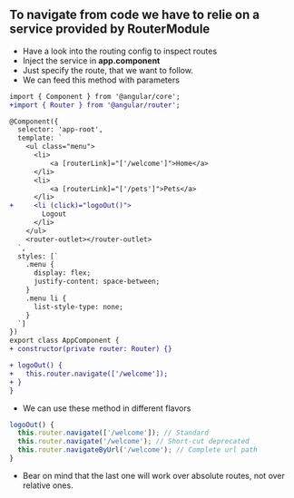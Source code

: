 ## To navigate from code we have to relie on a service provided by RouterModule

* Have a look into the routing config to inspect routes
* Inject the service in __app.component__
* Just specify the route, that we want to follow.
* We can feed this method with parameters

```diff app.component.ts
import { Component } from '@angular/core';
+import { Router } from '@angular/router';

@Component({
  selector: 'app-root',
  template: `
    <ul class="menu">
      <li>
          <a [routerLink]="['/welcome']">Home</a>
      </li>
      <li>
          <a [routerLink]="['/pets']">Pets</a>
      </li>
+     <li (click)="logoOut()">
        Logout
      </li>
    </ul>
    <router-outlet></router-outlet>
  `,
  styles: [`
    .menu {
      display: flex;
      justify-content: space-between;
    }
    .menu li {
      list-style-type: none;
    }
  `]
})
export class AppComponent {
+ constructor(private router: Router) {}

+ logoOut() {
+   this.router.navigate(['/welcome']);
+ }
}

```

*  We can use these method in different flavors

```typescript
logoOut() {
  this.router.navigate(['/welcome']); // Standard
  this.router.navigate('/welcome'); // Short-cut deprecated
  this.router.navigateByUrl('/welcome'); // Complete url path
}
```
* Bear on mind that the last one will work over absolute routes, not over relative ones. 
